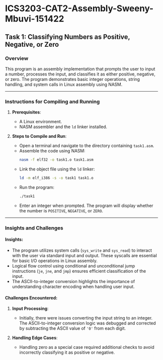 # ICS3203-CAT2-Assembly-Sweeny-Mbuvi-151422

## Task 1: Classifying Numbers as Positive, Negative, or Zero

### Overview
This program is an assembly implementation that prompts the user to input a number, processes the input, and classifies it as either positive, negative, or zero. The program demonstrates basic integer operations, string handling, and system calls in Linux assembly using NASM.

---

### Instructions for Compiling and Running

1. **Prerequisites**:
   - A Linux environment.
   - NASM assembler and the `ld` linker installed.

2. **Steps to Compile and Run**:
   - Open a terminal and navigate to the directory containing `task1.asm`.
   - Assemble the code using NASM:
     ```bash
     nasm -f elf32 -o task1.o task1.asm
     ```
   - Link the object file using the `ld` linker:
     ```bash
     ld -m elf_i386 -s -o task1 task1.o
     ```
   - Run the program:
     ```bash
     ./task1
     ```
   - Enter an integer when prompted. The program will display whether the number is `POSITIVE`, `NEGATIVE`, or `ZERO`.

---

### Insights and Challenges

#### Insights:
- The program utilizes system calls (`sys_write` and `sys_read`) to interact with the user via standard input and output. These syscalls are essential for basic I/O operations in Linux assembly.
- Logical flow control using conditional and unconditional jump instructions (`je`, `jne`, and `jmp`) ensures efficient classification of the input.
- The ASCII-to-integer conversion highlights the importance of understanding character encoding when handling user input.

#### Challenges Encountered:
1. **Input Processing**:
   - Initially, there were issues converting the input string to an integer. The ASCII-to-integer conversion logic was debugged and corrected by subtracting the ASCII value of `'0'` from each digit.

2. **Handling Edge Cases**:
   - Handling zero as a special case required additional checks to avoid incorrectly classifying it as positive or negative.

